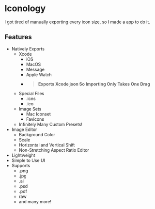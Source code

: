 # Iconology

I got tired of manually exporting every icon size, so I made a app to do it.

## Features

- Natively Exports
  - Xcode
    - iOS
    - MacOS
    - Message
    - Apple Watch
    - > **Exports Xcode json So Importing Only Takes One Drag**
  - Special Files
    - .icns
    - .ico
  - Image Sets
    - Mac Iconset
    - Favicons
  - Infinitely Many Custom Presets!
- Image Editor
  - Background Color
  - Scale
  - Horizontal and Vertical Shift
  - Non-Stretching Aspect Ratio Editor
- Lightweight
- Simple to Use UI
- Supports
  - .png
  - .jpg
  - .ai
  - .psd
  - .pdf
  - raw
  - and many more!
